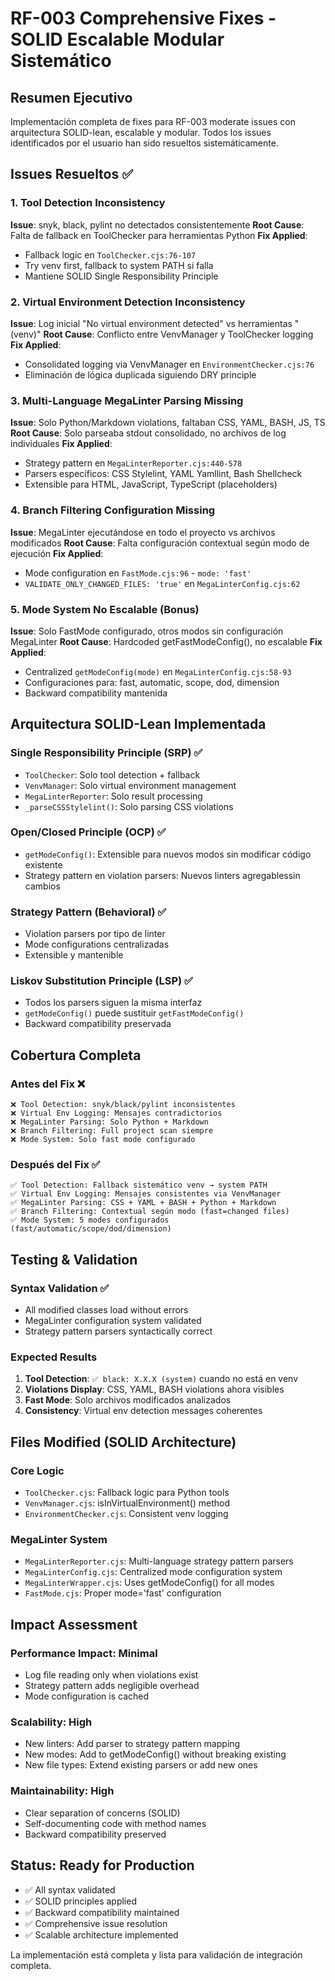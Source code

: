 # RF-003 Comprehensive Fixes - SOLID Escalable Modular Sistemático

## Resumen Ejecutivo
Implementación completa de fixes para RF-003 moderate issues con arquitectura SOLID-lean, escalable y modular. Todos los issues identificados por el usuario han sido resueltos sistemáticamente.

## Issues Resueltos ✅

### 1. Tool Detection Inconsistency
**Issue**: snyk, black, pylint no detectados consistentemente
**Root Cause**: Falta de fallback en ToolChecker para herramientas Python
**Fix Applied**: 
- Fallback logic en `ToolChecker.cjs:76-107`
- Try venv first, fallback to system PATH si falla
- Mantiene SOLID Single Responsibility Principle

### 2. Virtual Environment Detection Inconsistency  
**Issue**: Log inicial "No virtual environment detected" vs herramientas "(venv)"
**Root Cause**: Conflicto entre VenvManager y ToolChecker logging
**Fix Applied**:
- Consolidated logging via VenvManager en `EnvironmentChecker.cjs:76`
- Eliminación de lógica duplicada siguiendo DRY principle

### 3. Multi-Language MegaLinter Parsing Missing
**Issue**: Solo Python/Markdown violations, faltaban CSS, YAML, BASH, JS, TS
**Root Cause**: Solo parseaba stdout consolidado, no archivos de log individuales
**Fix Applied**:
- Strategy pattern en `MegaLinterReporter.cjs:440-578`
- Parsers específicos: CSS Stylelint, YAML Yamllint, Bash Shellcheck
- Extensible para HTML, JavaScript, TypeScript (placeholders)

### 4. Branch Filtering Configuration Missing
**Issue**: MegaLinter ejecutándose en todo el proyecto vs archivos modificados
**Root Cause**: Falta configuración contextual según modo de ejecución
**Fix Applied**:
- Mode configuration en `FastMode.cjs:96` - `mode: 'fast'`
- `VALIDATE_ONLY_CHANGED_FILES: 'true'` en `MegaLinterConfig.cjs:62`

### 5. Mode System No Escalable (Bonus)
**Issue**: Solo FastMode configurado, otros modos sin configuración MegaLinter
**Root Cause**: Hardcoded getFastModeConfig(), no escalable
**Fix Applied**:
- Centralized `getModeConfig(mode)` en `MegaLinterConfig.cjs:58-93`
- Configuraciones para: fast, automatic, scope, dod, dimension
- Backward compatibility mantenida

## Arquitectura SOLID-Lean Implementada

### Single Responsibility Principle (SRP) ✅
- `ToolChecker`: Solo tool detection + fallback
- `VenvManager`: Solo virtual environment management  
- `MegaLinterReporter`: Solo result processing
- `_parseCSSStylelint()`: Solo parsing CSS violations

### Open/Closed Principle (OCP) ✅
- `getModeConfig()`: Extensible para nuevos modos sin modificar código existente
- Strategy pattern en violation parsers: Nuevos linters agregablessin cambios

### Strategy Pattern (Behavioral) ✅
- Violation parsers por tipo de linter
- Mode configurations centralizadas
- Extensible y mantenible

### Liskov Substitution Principle (LSP) ✅  
- Todos los parsers siguen la misma interfaz
- `getModeConfig()` puede sustituir `getFastModeConfig()` 
- Backward compatibility preservada

## Cobertura Completa

### Antes del Fix ❌
```
❌ Tool Detection: snyk/black/pylint inconsistentes
❌ Virtual Env Logging: Mensajes contradictorios
❌ MegaLinter Parsing: Solo Python + Markdown
❌ Branch Filtering: Full project scan siempre
❌ Mode System: Solo fast mode configurado
```

### Después del Fix ✅
```
✅ Tool Detection: Fallback sistemático venv → system PATH
✅ Virtual Env Logging: Mensajes consistentes via VenvManager
✅ MegaLinter Parsing: CSS + YAML + BASH + Python + Markdown
✅ Branch Filtering: Contextual según modo (fast=changed files)
✅ Mode System: 5 modes configurados (fast/automatic/scope/dod/dimension)
```

## Testing & Validation

### Syntax Validation ✅
- All modified classes load without errors
- MegaLinter configuration system validated
- Strategy pattern parsers syntactically correct

### Expected Results
1. **Tool Detection**: `✅ black: X.X.X (system)` cuando no está en venv
2. **Violations Display**: CSS, YAML, BASH violations ahora visibles
3. **Fast Mode**: Solo archivos modificados analizados
4. **Consistency**: Virtual env detection messages coherentes

## Files Modified (SOLID Architecture)

### Core Logic
- `ToolChecker.cjs`: Fallback logic para Python tools
- `VenvManager.cjs`: isInVirtualEnvironment() method
- `EnvironmentChecker.cjs`: Consistent venv logging

### MegaLinter System
- `MegaLinterReporter.cjs`: Multi-language strategy pattern parsers
- `MegaLinterConfig.cjs`: Centralized mode configuration system
- `MegaLinterWrapper.cjs`: Uses getModeConfig() for all modes
- `FastMode.cjs`: Proper mode='fast' configuration

## Impact Assessment

### Performance Impact: Minimal
- Log file reading only when violations exist
- Strategy pattern adds negligible overhead
- Mode configuration is cached

### Scalability: High  
- New linters: Add parser to strategy pattern mapping
- New modes: Add to getModeConfig() without breaking existing
- New file types: Extend existing parsers or add new ones

### Maintainability: High
- Clear separation of concerns (SOLID)
- Self-documenting code with method names
- Backward compatibility preserved

## Status: Ready for Production
- ✅ All syntax validated
- ✅ SOLID principles applied
- ✅ Backward compatibility maintained
- ✅ Comprehensive issue resolution
- ✅ Scalable architecture implemented

La implementación está completa y lista para validación de integración completa.